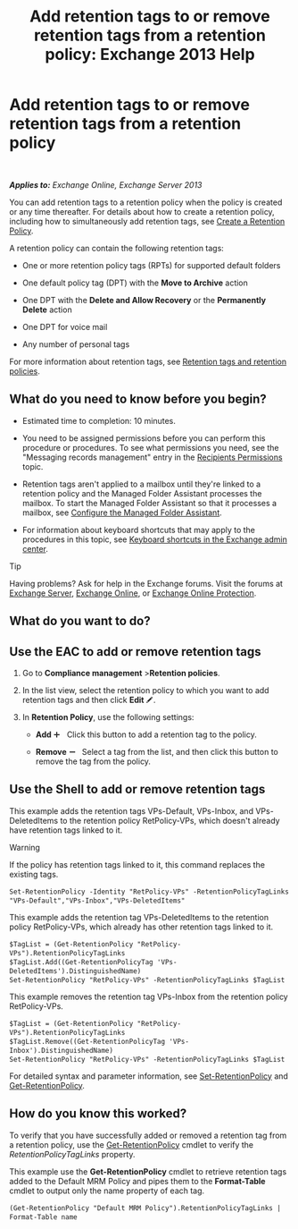 ﻿---
title: 'Add retention tags to or remove retention tags from a retention policy: Exchange 2013 Help'
TOCTitle: Add retention tags to or remove retention tags from a retention policy
ms:assetid: 3a5196ce-2764-453d-9bc1-5ec22d06b40d
ms:mtpsurl: https://technet.microsoft.com/en-us/library/Dd362328(v=EXCHG.150)
ms:contentKeyID: 49318576
ms.date: 12/10/2017
mtps_version: v=EXCHG.150
---

# Add retention tags to or remove retention tags from a retention policy

 

_**Applies to:** Exchange Online, Exchange Server 2013_


You can add retention tags to a retention policy when the policy is created or any time thereafter. For details about how to create a retention policy, including how to simultaneously add retention tags, see [Create a Retention Policy](create-a-retention-policy-exchange-2013-help.md).

A retention policy can contain the following retention tags:

  - One or more retention policy tags (RPTs) for supported default folders

  - One default policy tag (DPT) with the **Move to Archive** action

  - One DPT with the **Delete and Allow Recovery** or the **Permanently Delete** action

  - One DPT for voice mail

  - Any number of personal tags

For more information about retention tags, see [Retention tags and retention policies](retention-tags-and-retention-policies-exchange-2013-help.md).

## What do you need to know before you begin?

  - Estimated time to completion: 10 minutes.

  - You need to be assigned permissions before you can perform this procedure or procedures. To see what permissions you need, see the "Messaging records management" entry in the [Recipients Permissions](recipients-permissions-exchange-2013-help.md) topic.

  - Retention tags aren't applied to a mailbox until they're linked to a retention policy and the Managed Folder Assistant processes the mailbox. To start the Managed Folder Assistant so that it processes a mailbox, see [Configure the Managed Folder Assistant](configure-the-managed-folder-assistant-exchange-2013-help.md).

  - For information about keyboard shortcuts that may apply to the procedures in this topic, see [Keyboard shortcuts in the Exchange admin center](keyboard-shortcuts-in-the-exchange-admin-center-exchange-online-protection-help.md).


> [!TIP]
> Having problems? Ask for help in the Exchange forums. Visit the forums at <A href="https://go.microsoft.com/fwlink/p/?linkid=60612">Exchange Server</A>, <A href="https://go.microsoft.com/fwlink/p/?linkid=267542">Exchange Online</A>, or <A href="https://go.microsoft.com/fwlink/p/?linkid=285351">Exchange Online Protection</A>.



## What do you want to do?

## Use the EAC to add or remove retention tags

1.  Go to **Compliance management** \>**Retention policies**.

2.  In the list view, select the retention policy to which you want to add retention tags and then click **Edit** ![Edit icon](images/JJ218640.6f53ccb2-1f13-4c02-bea0-30690e6ea71d(EXCHG.150).gif "Edit icon").

3.  In **Retention Policy**, use the following settings:
    
      - **Add** ![Add Icon](images/JJ218640.c1e75329-d6d7-4073-a27d-498590bbb558(EXCHG.150).gif "Add Icon")   Click this button to add a retention tag to the policy.
    
      - **Remove** ![Remove icon](images/Dd362328.479b6ced-8d64-4277-a725-f17fea202b28(EXCHG.150).gif "Remove icon")   Select a tag from the list, and then click this button to remove the tag from the policy.

## Use the Shell to add or remove retention tags

This example adds the retention tags VPs-Default, VPs-Inbox, and VPs-DeletedItems to the retention policy RetPolicy-VPs, which doesn't already have retention tags linked to it.


> [!WARNING]
> If the policy has retention tags linked to it, this command replaces the existing tags.



    Set-RetentionPolicy -Identity "RetPolicy-VPs" -RetentionPolicyTagLinks "VPs-Default","VPs-Inbox","VPs-DeletedItems"

This example adds the retention tag VPs-DeletedItems to the retention policy RetPolicy-VPs, which already has other retention tags linked to it.

    $TagList = (Get-RetentionPolicy "RetPolicy-VPs").RetentionPolicyTagLinks
    $TagList.Add((Get-RetentionPolicyTag 'VPs-DeletedItems').DistinguishedName)
    Set-RetentionPolicy "RetPolicy-VPs" -RetentionPolicyTagLinks $TagList

This example removes the retention tag VPs-Inbox from the retention policy RetPolicy-VPs.

    $TagList = (Get-RetentionPolicy "RetPolicy-VPs").RetentionPolicyTagLinks
    $TagList.Remove((Get-RetentionPolicyTag 'VPs-Inbox').DistinguishedName)
    Set-RetentionPolicy "RetPolicy-VPs" -RetentionPolicyTagLinks $TagList

For detailed syntax and parameter information, see [Set-RetentionPolicy](https://technet.microsoft.com/en-us/library/dd335196\(v=exchg.150\)) and [Get-RetentionPolicy](https://technet.microsoft.com/en-us/library/dd298086\(v=exchg.150\)).

## How do you know this worked?

To verify that you have successfully added or removed a retention tag from a retention policy, use the [Get-RetentionPolicy](https://technet.microsoft.com/en-us/library/dd298086\(v=exchg.150\)) cmdlet to verify the *RetentionPolicyTagLinks* property.

This example use the **Get-RetentionPolicy** cmdlet to retrieve retention tags added to the Default MRM Policy and pipes them to the **Format-Table** cmdlet to output only the name property of each tag.

    (Get-RetentionPolicy "Default MRM Policy").RetentionPolicyTagLinks | Format-Table name

